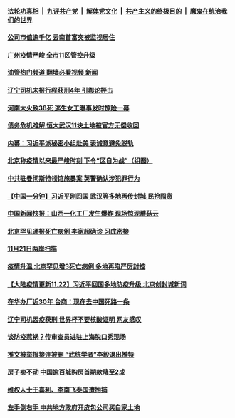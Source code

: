 ####  [法轮功真相](../../../../basic/blob/master/README.md?t=11230001) &nbsp;|&nbsp; [九评共产党](../../../../9ping.md/blob/master/README.md?t=11230001) &nbsp;|&nbsp; [解体党文化](../../../../jtdwh.md/blob/master/README.md?t=11230001)  &nbsp;|&nbsp; [共产主义的终极目的](../../../../gczydzjmd.md/blob/master/README.md?t=11230001) &nbsp;|&nbsp; [魔鬼在统治我们的世界](../../../../mgztzwmdsj.md/blob/master/README.md?t=11230001) 

#### [公司市值逾千亿 云南首富突被监视居住](../pages/prog204/a103580746.md?t=11230001) 

#### [广州疫情严峻 全市11区管控升级](../pages/prog204/a103580605.md?t=11230001) 

#### [油管热门频道 翻墙必看视频 新闻](http://129.146.143.75:81/youtube.html?11230001)

#### [辽宁司机未报行程获刑4年 引舆论抨击](../pages/prog204/a103580601.md?t=11230001) 

#### [河南大火致38死 逃生女工曝事发时惊险一幕](../pages/prog204/a103580533.md?t=11230001) 



#### [债务危机难解 恒大武汉11块土地被官方无偿收回](../pages/prog204/a103580518.md?t=11230001) 

#### [内幕：习近平派秘密小组赴美 表诚意避免脱轨](../pages/prog204/a103580521.md?t=11230001) 

#### [北京称疫情以来最严峻时刻 下令“区自为战”（组图）](../pages/prog204/a103580455.md?t=11230001) 


#### [中共驻曼彻斯特领馆施暴案 英警确认涉犯罪行为](../pages/prog204/a103580425.md?t=11230001) 

#### [【中国一分钟】习近平刚回国 武汉等多地再传封城 民抢囤货](../pages/prog204/a103580315.md?t=11230001) 

#### [中国新闻快报：山西一化工厂发生爆炸 现场惊现蘑菇云](../pages/prog204/a103580318.md?t=11230001) 

#### [北京罕见通报死亡病例 李家超确诊 习成密接](../pages/prog204/a103580321.md?t=11230001) 



#### [11月21日两岸扫描](../pages/prog204/a103580198.md?t=11230001) 


#### [疫情升温 北京罕见增3死亡病例 多地再陷严厉封控](../pages/prog204/a103580188.md?t=11230001) 

#### [【大陆疫情更新11.22】习近平回国多地防疫升级 北京创封城新词](../pages/prog204/a103574272.md?t=11230001) 

#### [在华办厂近30年 台商：现在去中国死路一条](../pages/prog204/a103580101.md?t=11230001) 

#### [辽宁司机因疫获刑 世界杯不要核酸证明 网友感叹](../pages/prog204/a103580051.md?t=11230001) 



#### [谈防疫惹祸？传审查员进驻上海脱口秀现场](../pages/prog204/a103580054.md?t=11230001) 

#### [推文被举报接连被删 “武统学者”李毅退出推特](../pages/prog204/a103580039.md?t=11230001) 


#### [房子卖不动 中国逾百城购房首期款降至2成](../pages/prog204/a103579999.md?t=11230001) 

#### [维权人士王喜利、李南飞泰国遭拘捕](../pages/prog204/a103579907.md?t=11230001) 

#### [左手倒右手 中共地方政府开皮包公司买自家土地](../pages/prog204/a103579809.md?t=11230001) 

<img src='http://gfw-breaker.win/goodnews/indexes/prog204.md' width='0px' height='0px'/>
